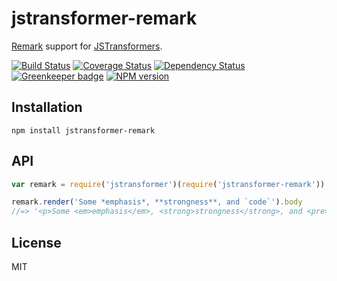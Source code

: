 # jstransformer-remark

[Remark](http://npm.im/remark) support for [JSTransformers](http://github.com/jstransformers).

[![Build Status](https://img.shields.io/travis/jstransformers/jstransformer-remark/master.svg)](https://travis-ci.org/jstransformers/jstransformer-remark)
[![Coverage Status](https://img.shields.io/codecov/c/github/jstransformers/jstransformer-remark/master.svg)](https://codecov.io/gh/jstransformers/jstransformer-remark)
[![Dependency Status](https://img.shields.io/david/jstransformers/jstransformer-remark/master.svg)](http://david-dm.org/jstransformers/jstransformer-remark)
[![Greenkeeper badge](https://badges.greenkeeper.io/jstransformers/jstransformer-remark.svg)](https://greenkeeper.io/)
[![NPM version](https://img.shields.io/npm/v/jstransformer-remark.svg)](https://www.npmjs.org/package/jstransformer-remark)

## Installation

    npm install jstransformer-remark

## API

```js
var remark = require('jstransformer')(require('jstransformer-remark'))

remark.render('Some *emphasis*, **strongness**, and `code`').body
//=> '<p>Some <em>emphasis</em>, <strong>strongness</strong>, and <pre>code</pre></p>'
```

## License

MIT
